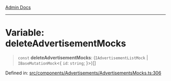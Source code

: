 [Admin Docs](/)

***

# Variable: deleteAdvertisementMocks

> `const` **deleteAdvertisementMocks**: (`IAdvertisementListMock` \| `IBaseMutationMock`\<\{ `id`: `string`; \}\>)[]

Defined in: [src/components/Advertisements/AdvertisementsMocks.ts:306](https://github.com/PalisadoesFoundation/talawa-admin/blob/main/src/components/Advertisements/AdvertisementsMocks.ts#L306)
